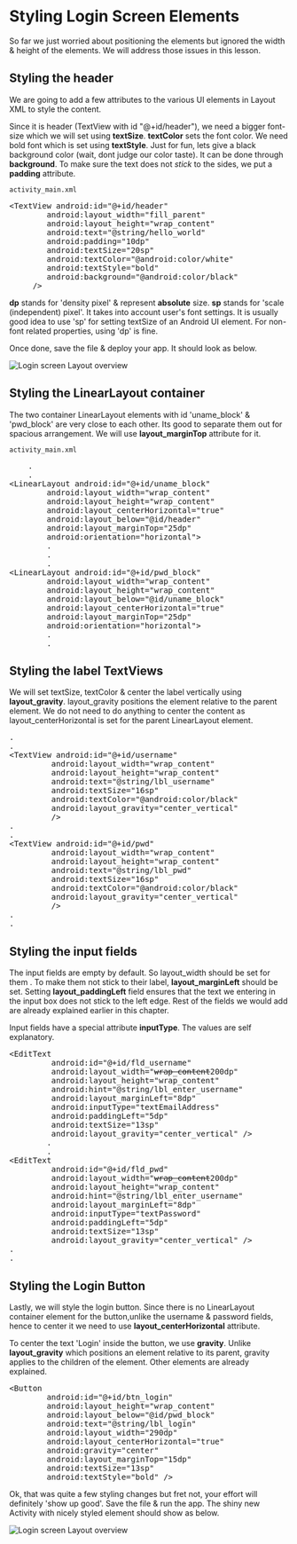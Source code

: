 # Styling Login Screen Elements

So far we just worried about positioning the elements but ignored the width & height of the elements. We will address those issues in this lesson.

## Styling the header

We are going to add a few attributes to the various UI elements in Layout XML to style the content. 

Since it is header (TextView with id "@+id/header"), we need a bigger font-size which we will set using **textSize**. **textColor** sets the font color. We need bold font which is set using **textStyle**. Just for fun, lets give a black background color (wait, dont judge our color taste). It can be done through **background**. To make sure the text does not *stick* to the sides, we put a **padding** attribute.

`activity_main.xml`
<pre>
&lt;TextView <span class="highlight">android:id="@+id/header"</span>
        android:layout_width="fill_parent"
        android:layout_height="wrap_content"
		android:text="@string/hello_world" 
        <span class="highlight">android:padding="10dp"
        android:textSize="20sp"
        android:textColor="@android:color/white"
        android:textStyle="bold"
        android:background="@android:color/black"</span>
     /&gt;
</pre>

**dp** stands for 'density pixel' & represent **absolute** size. **sp** stands for 'scale (independent) pixel'. It takes into account user's font settings. It is usually good idea to use 'sp' for setting textSize of an Android UI element. For non-font related properties, using 'dp' is fine. 

Once done, save the file & deploy your app. It should look as below. 

![Login screen Layout overview](/assets/twitter-client/twitter-header-font.png)

## Styling the LinearLayout container

The two container LinearLayout elements with id 'uname_block' & 'pwd_block' are very close to each other. Its good to separate them out for spacious arrangement. We will use **layout_marginTop** attribute for it.

`activity_main.xml`
<pre>
    .
	.
&lt;LinearLayout android:id="@+id/uname_block"
        android:layout_width="wrap_content"
        android:layout_height="wrap_content"
        android:layout_centerHorizontal="true"
        android:layout_below="@id/header"
        <span class="highlight">android:layout_marginTop="25dp"</span>
        android:orientation="horizontal"&gt;
		.
		.
		.
&lt;LinearLayout android:id="@+id/pwd_block"
        android:layout_width="wrap_content"
        android:layout_height="wrap_content"
        android:layout_below="@id/uname_block"
        android:layout_centerHorizontal="true"
        <span class="highlight">android:layout_marginTop="25dp"</span>
        android:orientation="horizontal"&gt;
	    .
		.
</pre>

## Styling the label TextViews

We will set textSize, textColor & center the label vertically using **layout_gravity**. layout_gravity positions the element relative to the parent element. We do not need to do anything to center the content as layout_centerHorizontal is set for the parent LinearLayout element.

<pre>
.
.
&lt;TextView android:id="@+id/username"
         android:layout_width="wrap_content"
         android:layout_height="wrap_content"
         android:text="@string/lbl_username"
         <span class="highlight">android:textSize="16sp"
         android:textColor="@android:color/black"
         android:layout_gravity="center_vertical"</span>
         /&gt;
.
.
&lt;TextView android:id="@+id/pwd"
         android:layout_width="wrap_content"
         android:layout_height="wrap_content"
         android:text="@string/lbl_pwd"
         <span class="highlight">android:textSize="16sp"
         android:textColor="@android:color/black"
         android:layout_gravity="center_vertical"</span>
         /&gt;
.
.
</pre>

## Styling the input fields

The input fields are empty by default. So layout_width should be set for them . To make them not stick to their label, **layout_marginLeft** should be set. Setting **layout_paddingLeft** field ensures that the text we entering in the input box does not stick to the left edge. Rest of the fields we would add are already explained earlier in this chapter.

Input fields have a special attribute **inputType**. The values are self explanatory. 

<pre>
&lt;EditText
         android:id="@+id/fld_username"
         android:layout_width="<strike>wrap_content</strike><span class="highlighted">200dp</span>"
         android:layout_height="wrap_content"
         android:hint="@string/lbl_enter_username"
         <span class="highlight">android:layout_marginLeft="8dp"
         android:inputType="textEmailAddress"
         android:paddingLeft="5dp"
         android:textSize="13sp"
         android:layout_gravity="center_vertical"</span> /&gt;
		.
		.
&lt;EditText
         android:id="@+id/fld_pwd"
         android:layout_width="<strike>wrap_content</strike><span class="highlighted">200dp</span>"
         android:layout_height="wrap_content"
         android:hint="@string/lbl_enter_username"
         <span class="highlight">android:layout_marginLeft="8dp"
         android:inputType="textPassword"
         android:paddingLeft="5dp"
         android:textSize="13sp"
         android:layout_gravity="center_vertical"</span> /&gt;
.
.
</pre>

## Styling the Login Button

Lastly, we will style the login button. Since there is no LinearLayout container element for the button,unlike the username & password fields, hence to center it we need to use **layout_centerHorizontal** attribute. 

To center the text 'Login' inside the button, we use **gravity**. Unlike **layout_gravity** which positions an element relative to its parent, gravity applies to the children of the element. Other elements are already explained.

<pre>
&lt;Button
        android:id="@+id/btn_login"
        android:layout_height="wrap_content"
        android:layout_below="@id/pwd_block"
        android:text="@string/lbl_login"
        <span class="highlight">android:layout_width="290dp"
        android:layout_centerHorizontal="true"
        android:gravity="center"
        android:layout_marginTop="15dp"
        android:textSize="13sp"
        android:textStyle="bold"</span> /&gt;
</pre>

Ok, that was quite a few styling changes but fret not, your effort will definitely 'show up good'. Save the file & run the app. The shiny new Activity with nicely styled element should show as below.

![Login screen Layout overview](/assets/twitter-client/Twitter-front-font.png)
